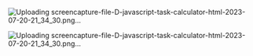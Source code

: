 ![Uploading screencapture-file-D-javascript-task-calculator-html-2023-07-20-21_34_30.png…]()

![Uploading screencapture-file-D-javascript-task-calculator-html-2023-07-20-21_34_30.png…]()
